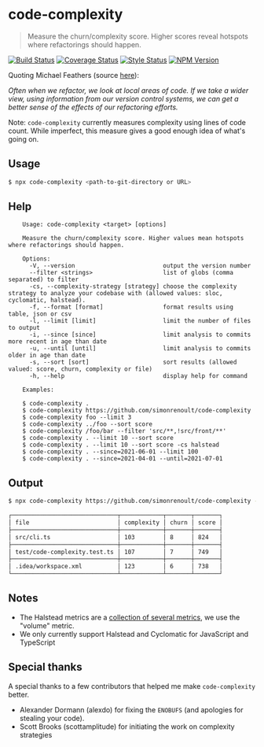 # code-complexity

> Measure the churn/complexity score. Higher scores reveal hotspots where
> refactorings should happen.

[![Build Status][travis-image]][travis-url]
[![Coverage Status][coverage-image]][coverage-url]
[![Style Status][style-image]][style-url]
[![NPM Version][npm-image]][npm-url]

Quoting Michael Feathers (source [here][michael-feathers-source]):

*Often when we refactor, we look at local areas of code. If we take a wider
view, using information from our version control systems, we can get a better
sense of the effects of our refactoring efforts.*


Note: `code-complexity` currently measures complexity using lines of code count.
While imperfect, this measure gives a good enough idea of what's going on.

## Usage

```sh
$ npx code-complexity <path-to-git-directory or URL>
```

## Help

```text
    Usage: code-complexity <target> [options]

    Measure the churn/complexity score. Higher values mean hotspots where refactorings should happen.

    Options:
      -V, --version                         output the version number
      --filter <strings>                    list of globs (comma separated) to filter
      -cs, --complexity-strategy [strategy] choose the complexity strategy to analyze your codebase with (allowed values: sloc, cyclomatic, halstead).
      -f, --format [format]                 format results using table, json or csv
      -l, --limit [limit]                   limit the number of files to output
      -i, --since [since]                   limit analysis to commits more recent in age than date
      -u, --until [until]                   limit analysis to commits older in age than date
      -s, --sort [sort]                     sort results (allowed valued: score, churn, complexity or file)
      -h, --help                            display help for command

    Examples:

    $ code-complexity .
    $ code-complexity https://github.com/simonrenoult/code-complexity
    $ code-complexity foo --limit 3
    $ code-complexity ../foo --sort score
    $ code-complexity /foo/bar --filter 'src/**,!src/front/**'
    $ code-complexity . --limit 10 --sort score
    $ code-complexity . --limit 10 --sort score -cs halstead
    $ code-complexity . --since=2021-06-01 --limit 100
    $ code-complexity . --since=2021-04-01 --until=2021-07-01
```

## Output

```sh
$ npx code-complexity https://github.com/simonrenoult/code-complexity --sort=score --limit=3

┌──────────────────────────────┬────────────┬───────┬───────┐
│ file                         │ complexity │ churn │ score │
├──────────────────────────────┼────────────┼───────┼───────┤
│ src/cli.ts                   │ 103        │ 8     │ 824   │
├──────────────────────────────┼────────────┼───────┼───────┤
│ test/code-complexity.test.ts │ 107        │ 7     │ 749   │
├──────────────────────────────┼────────────┼───────┼───────┤
│ .idea/workspace.xml          │ 123        │ 6     │ 738   │
└──────────────────────────────┴────────────┴───────┴───────┘
```

## Notes

- The Halstead metrics are a [collection of several metrics](https://en.wikipedia.org/wiki/Halstead_complexity_measures), we use the "volume" metric.
- We only currently support Halstead and Cyclomatic for JavaScript and TypeScript

## Special thanks

A special thanks to a few contributors that helped me make `code-complexity` better.

- Alexander Dormann (alexdo) for fixing the `ENOBUFS` (and apologies for stealing your code).
- Scott Brooks (scottamplitude) for initiating the work on complexity strategies

[michael-feathers-source]:https://www.stickyminds.com/article/getting-empirical-about-refactoring
[travis-image]:https://img.shields.io/travis/simonrenoult/code-complexity/master.svg?style=flat-square
[travis-url]: https://travis-ci.org/simonrenoult/code-complexity
[style-image]: https://img.shields.io/badge/code_style-prettier-ff69b4.svg?style=flat-square
[style-url]: https://prettier.io/
[coverage-image]: https://img.shields.io/codecov/c/github/simonrenoult/code-complexity.svg?style=flat-square
[coverage-url]: https://codecov.io/gh/simonrenoult/code-complexity/branch/master
[npm-image]: https://img.shields.io/npm/v/code-complexity.svg?style=flat-square
[npm-url]: https://www.npmjs.com/package/code-complexity
